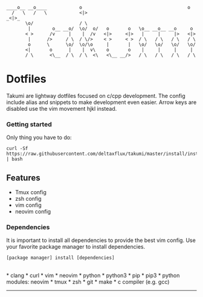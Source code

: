 ```
____o__ __o____            o                                       o
  /   \   /   \            <|>                                    _<|>_
       \o/                 / \
        |        o__ __o/  \o/  o/   o       o   \o__ __o__ __o     o
       < >      /v     |    |  /v   <|>     <|>   |     |     |>   <|>
        |      />     / \  / \/>    < >     < >  / \   / \   / \   / \
        o      \      \o/  \o/\o     |       |   \o/   \o/   \o/   \o/
       <|       o      |    |  v\    o       o    |     |     |     |
       / \      <\__  / \  / \  <\   <\__ __/>   / \   / \   / \   / \

```

# Dotfiles

Takumi are lightway dotfiles focused on c/cpp development. The config include alias and snippets to make development even easier. Arrow keys are disabled use the vim movement hjkl instead.

### Getting started
Only thing you have to do:
```
curl -Sf https://raw.githubusercontent.com/deltaxflux/takumi/master/install/install.sh | bash
```

## Features
* Tmux config
* zsh config
* vim config
* neovim config

### Dependencies
It is important to install all dependencies to provide the best vim config. Use your favorite package manager to install dependencies.
```
[package manager] install [dependencies]
```
<br>
* clang
* curl
* vim
* neovim
* python
* python3
* pip
* pip3
* python modules: neovim
* tmux
* zsh
* git
* make
* c compiler (e.g. gcc)

-------
